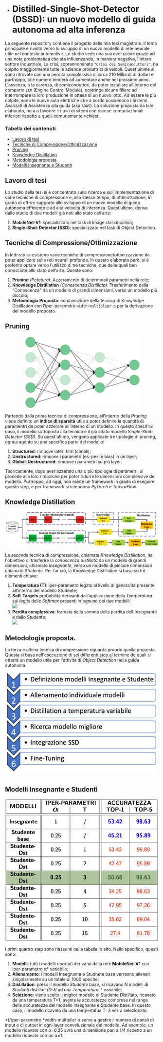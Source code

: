 * # Distilled-Single-Shot-Detector (DSSD): un nuovo modello di guida autonoma ad alta inferenza
La seguente repository contiene il progetto della mia tesi magistrale. Il tema principale è rivolto verso lo sviluppo di un nuovo modello di rete neurale utile nel contesto automotive.
Lo studio vede una sua evoluzione grazie ad una nota problematica che sta influenzando, in maniera negativa, l'intero settore industriale. La crisi, soprannominata `"Crisi dei Semiconduttori"`, ha colpito maggiormente tutte le aziende produttrici di veicoli. Quest'ultime si sono ritrovate con una perdita complessiva di circa 210 Miliardi di dollari e, purtroppo, tale numerò tenderà ad aumentare anche nel prossimo anno. 
L'assenza, o la carenza, di semiconduttori, da poter installare all'interno del comparto `ECM` (Engine Control Module), costringe alcune filiere ad interrompere la loro produzione in attesa di un nuovo lotto. 
Ad essere le più colpite, sono le nuove auto elettriche che a bordo possiedono i Sistemi Avanzati di Assistenza alla guida (aka `ADAS`).
La soluzione proposta da tale elaborato, mira a favorire il riuso di sitemi con risorse computazionali inferiori rispetto a quelli comunemente richiesti. 

### Tabella dei contenuti
* [Lavoro di tesi](#thesis-job)
* [Tecniche di Compressione/Ottimizzazione](#techniques)
* [Pruning](#pruning)
* [Knowledge Distillation](#KD)
* [Metodologia proposta](#MP)
* [Modelli Insegnante e Studenti](#TeacherStudent)



## Lavoro di tesi

Lo studio della tesi si è concentrato sulla ricerca e sull’implementazione di varie tecniche di compressione e, allo stesso tempo, di ottimizzazione, in grado di offrire supporto allo sviluppo di un nuovo modello di guida autonoma efficiente e ad alta velocità di inferenza.
Quest’ultimo, deriva dallo studio di due modelli già noti allo stato dell’arte:
1. **MobileNet-V1**: specializzato nel task di Image classification;
2. **Single-Shot-Detector (SSD)**: specializzato nel task di Object Detection.

## Tecniche di Compressione/Ottimizzazione

In letteratura esistono varie tecniche di compressione/ottimizzazione da poter applicare sulle reti neurali profonde. In questo elaborato però, si è preferito optare verso l'utilizzo di tre tecniche, due delle quali ben conosciute allo stato dell'arte. Queste sono:
1. **Pruning** *(Potatura)*: Azzeramento di determinati parametri nella rete;
2. **Knowledge Distillation** *(Conoscenza Distillata)*: Trasferimento della "Conoscenza" da un modello di grandi dimensioni, verso un modello più piccolo;
3. **Metodologia Proposta**: combinazione della tecnica di Knowledge Distillation con l’iper-parametro `width-multiplier α` per la derivazione del modello proposto.

## Pruning

<p align="center">
    <img src="https://github.com/flavioforenza/thesis_latex/blob/main/images/pruning%20no%20name.png">
</p>

Partendo dalla prima tecnica di compressione, all'interno della *Pruning* viene definito un **indice di sparsità** utile a poter definire la quantità di paramentri da poter azzerare all'interno di un modello. In questo specifico caso, il modello sottoposto alla tecnica è il già citato modello *Single-Shot-Detector (SSD)*. Su quest'ultimo, vengono applicate tre tipologie di pruning, ognua agente su una specifica parte del modello:
1. **Structured**: rimuove interi filtri (canali);
2. **Unstructured**: rimuove i parametri (es: pesi e bias) in un layer;
3. **Global-Unstructured**: rimuove i parametri su più layer.

Teoricamente, dopo aver azzerato una o più tipologie di parametri, si procede alla loro rimozione per poter ridurre le dimensioni complessive del modello. Purtroppo, ad oggi, non esiste un framework in grado di eseguire questo step, e per framework si intendono *PyTorch* e *TensorFlow*. 

## Knowledge Distillation

<p align="center">
    <img src="https://github.com/flavioforenza/thesis_latex/blob/main/images/KD_losses.png">
</p>

La seconda tecnica di compressione, chiamata *Knowledge Distillation*, ha l'obiettivo di trasferire la *conoscenza distillata* da un modello di grandi dimensioni, chiamato *Insegnante*, verso un modello di piccole dimensioni chiamato *Studente*. 
Per far ciò, la Knowledge Distillation si basa su tre elementi chiave:
1. **Temperatura (T)**: iper-parametro legato al livello di generalità  presente all'interno del modello Studente;
2. **Soft-Targets** probabilità derivanti dall'applicazione della *Temperatura* sui *logits* delle *Softmax* presenti in ognuno dei due modelli: <br />
 ![](https://latex.codecogs.com/svg.image?q_j&space;=&space;\frac{e^{z_j/T}}{\sum_{k=1}^K&space;e^{z_k/T}})
3. **Perdita complessiva**: formata dalla somma della perdita dell'Insegnante e dello Studente: <br />
![](https://latex.codecogs.com/svg.image?L=&space;L_{hard}&plus;T^2L_{soft})

## Metodologia proposta.

La terza e ultima tecnica di compressione riguarda proprio quella proposta. Questa si basa nell'esecuzione di sei differenti step al termine de quali si otterrà un modello utile per l'attività di *Object Detection* nella guida autonoma. 
<p align="center">
    <img src="https://github.com/flavioforenza/thesis_latex/blob/main/images/steps_KD.png", width="600"/>
</p>

## Modelli Insegnante e Studenti

<p align="center">
    <img src="https://github.com/flavioforenza/thesis_latex/blob/main/images/table_KD.png", width="600"/>
</p>

I primi quattro step sono riassunti nella tabella in alto.
Nello specifico, questi sono:
1. **Modelli**: tutti i modelli riportati derivano dalla rete **MobileNet-V1** con iper-parametro α* variabile;
2. **Allenamento**: i modelli Insegnante e Studnete base verranno allenati singolarmente su un totale di 1000 epoche;
3. **Distillation**: preso il modello *Studente base*, si ricavano N modelli di *Studenti distillati (Dst)* ad una *Temperatura T* variabile;
4. **Selezione**: viene scelto il miglior modello di Studente Distillato, ricavato da una temperatura T>1, avente le accuratezze comprese nel range delle accuratezze del modello Insegnante e Studente base. In questo caso, il modello ricavato da una tempertatua T=3 verrà selezionato. 

*L'iper-parametro *width-multiplier α serve a gestire il numero di canali di input e di output in ogni layer convoluzionale del modello. Ad esempio, un modello ricavato con α=0.25 avrà una dimensione pari a 1/4 rispetto a un modello ricavato con un α=1.